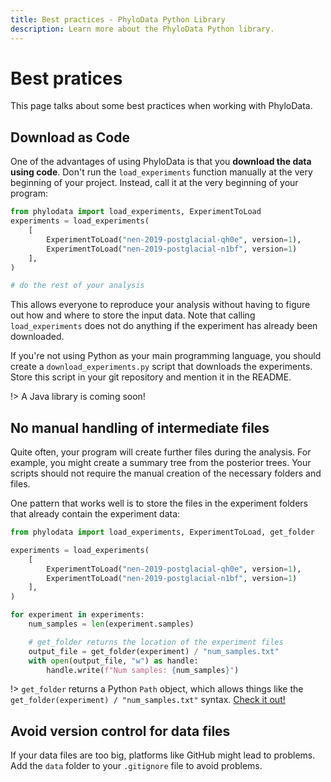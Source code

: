 ```yaml
---
title: Best practices - PhyloData Python Library
description: Learn more about the PhyloData Python library.
---
```


# Best pratices

This page talks about some best practices when working with PhyloData.

## Download as Code

One of the advantages of using PhyloData is that you **download the data using code**. Don't run the `load_experiments` function manually at the very beginning of your project. Instead, call it at the very beginning of your program:

```python
from phylodata import load_experiments, ExperimentToLoad
experiments = load_experiments(
	[
		ExperimentToLoad("nen-2019-postglacial-qh0e", version=1),
		ExperimentToLoad("nen-2019-postglacial-n1bf", version=1)
	],
)

# do the rest of your analysis
```

This allows everyone to reproduce your analysis without having to figure out how and where to store the input data. Note that calling `load_experiments` does not do anything if the experiment has already been downloaded.

If you're not using Python as your main programming language, you should create a `download_experiments.py` script that downloads the experiments. Store this script in your git repository and mention it in the README.

!> A Java library is coming soon!

## No manual handling of intermediate files

Quite often, your program will create further files during the analysis. For example, you might create a summary tree from the posterior trees. Your scripts should not require the manual creation of the necessary folders and files.

One pattern that works well is to store the files in the experiment folders that already contain the experiment data:

```python
from phylodata import load_experiments, ExperimentToLoad, get_folder

experiments = load_experiments(
	[
		ExperimentToLoad("nen-2019-postglacial-qh0e", version=1),
		ExperimentToLoad("nen-2019-postglacial-n1bf", version=1)
	],
)

for experiment in experiments:
    num_samples = len(experiment.samples)

    # get_folder returns the location of the experiment files
    output_file = get_folder(experiment) / "num_samples.txt"
    with open(output_file, "w") as handle:
        handle.write(f"Num samples: {num_samples}")
```

!> `get_folder` returns a Python `Path` object, which allows things like the `get_folder(experiment) / "num_samples.txt"` syntax. [Check it out!](https://docs.python.org/3/library/pathlib.html)

## Avoid version control for data files

If your data files are too big, platforms like GitHub might lead to problems. Add the `data` folder to your `.gitignore` file to avoid problems.

